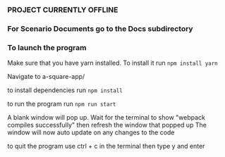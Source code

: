 <h3>PROJECT CURRENTLY OFFLINE</h3>

<h3>For Scenario Documents go to the Docs subdirectory</h3>

<h3>To launch the program</h3>

Make sure that you have yarn installed. To install it run `npm install yarn`

Navigate to a-square-app/

to install dependencies run `npm install`

to run the program run `npm run start`

A blank window will pop up. Wait for the terminal to show "webpack compiles successfully" then refresh the window that popped up
The window will now auto update on any changes to the code

to quit the program use ctrl + c in the terminal then type y and enter
